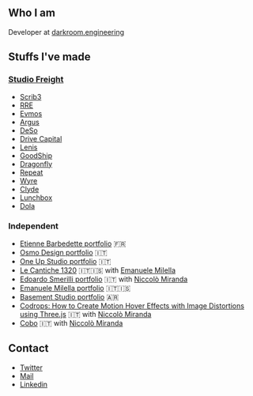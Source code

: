 ## Who I am
Developer at [darkroom.engineering](https://darkroom.engineering/)

## Stuffs I've made
### [Studio Freight](https://www.studiofreight.com/)
- [Scrib3](https://www.scrib3.co/)
- [RRE](https://rre.com)
- [Evmos](https://evmos.org)
- [Argus](https://argus.gg)
- [DeSo](https://deso.com)
- [Drive Capital](https://drivecapital.com/)
- [Lenis](https://lenis.studiofreight.com/)
- [GoodShip](https://goodship.io/)
- [Dragonfly](https://www.dragonfly.xyz/)
- [Repeat](https://repeat.studiofreight.com/)
- [Wyre](https://sendwyre.com/)
- [Clyde](https://joinclyde.com/)
- [Lunchbox](https://lunchbox.io/)
- [Dola](https://dola.me/)

### Independent
- [Etienne Barbedette portfolio](https://etiennebarbedette.com/) 🇫🇷
- [Osmo Design portfolio](https://www.osmodesign.io/) 🇮🇹
- [One Up Studio portfolio](https://oneupstudio.it/) 🇮🇹
- [Le Cantiche 1320](https://www.lecantiche.com/) 🇮🇹🇮🇸 with [Emanuele Milella](https://twitter.com/EmanueleMilella)
- [Edoardo Smerilli portfolio](https://edoardosmerilli.com/) 🇮🇹 with [Niccolò Miranda](https://twitter.com/niccolomiranda)
- [Emanuele Milella portfolio](https://emanuelemilella.com/) 🇮🇹🇮🇸
- [Basement Studio portfolio](https://2021.basement.studio/) 🇦🇷
- [Codrops: How to Create Motion Hover Effects with Image Distortions using Three.js](https://tympanus.net/codrops/2019/10/21/how-to-create-motion-hover-effects-with-image-distortions-using-three-js/) 🇮🇹 with [Niccolò Miranda](https://twitter.com/niccolomiranda)
- [Cobo](https://www.cobosrl.co/) 🇮🇹 with [Niccolò Miranda](https://twitter.com/niccolomiranda)

## Contact
- [Twitter](https://twitter.com/clementroche_)
- [Mail](mailto:rchclement@gmail.com)
- [Linkedin](https://www.linkedin.com/in/cl%C3%A9ment-roche/)

